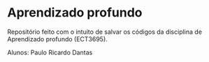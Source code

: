 # Aprendizado profundo
Repositório feito com o intuito de salvar os códigos da disciplina de Aprendizado profundo (ECT3695).

Alunos: Paulo Ricardo Dantas
